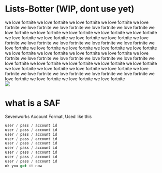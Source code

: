 # Lists-Botter (WIP, dont use yet)
we love fortnite we love fortnite we love fortnite we love fortnite we love fortnite we love fortnite we love fortnite we love fortnite we love fortnite we love fortnite we love fortnite we love fortnite we love fortnite we love fortnite we love fortnite we love fortnite we love fortnite we love fortnite we love fortnite we love fortnite we love fortnite we love fortnite we love fortnite we love fortnite we love fortnite we love fortnite we love fortnite we love fortnite we love fortnite we love fortnite we love fortnite we love fortnite we love fortnite we love fortnite we love fortnite we love fortnite we love fortnite we love fortnite we love fortnite we love fortnite we love fortnite we love fortnite we love fortnite we love fortnite we love fortnite we love fortnite we love fortnite we love fortnite we love fortnite we love fortnite we love fortnite we love fortnite we love fortnite we love fortnite we love fortnite   
<img src="https://files.catbox.moe/y1ihio.gif">




# what is a SAF
Sevenworks Account Format, Used like this
```js
user / pass / account id
user / pass / account id
user / pass / account id
user / pass / account id
user / pass / account id
user / pass / account id
user / pass / account id
user / pass / account id
user / pass / account id
ok you get it now
```
